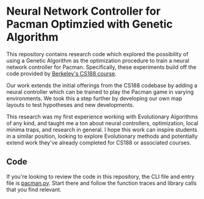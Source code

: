 # Neural Network Controller for Pacman Optimzied with Genetic Algorithm

This repository contains research code which explored the possibility of using a Genetic Algorithm as the optimization procedure to train a neural network controller for Pacman. Specifically, these experiments build off the code provided by [Berkeley's CS188 course](http://ai.berkeley.edu/project_overview.html).

Our work extends the initial offerings from the CS188 codebase by adding a neural controller which can be trained to play the Pacman game in varying environments. We took this a step further by developing our own map layouts to test hypotheses and new developments. 

This research was my first experience working with Evolutionary Algorithms of any kind, and taught me a ton about neural controllers, optimization, local minima traps, and research in general. I hope this work can inspire students in a similar position, looking to explore Evolutionary methods and potentially extend work they've already completed for CS188 or associated courses. 

## Code

If you're looking to review the code in this repository, the CLI file and entry file is [pacman.py](pacman.py). Start there and follow the function traces and library calls that you find relevant. 
